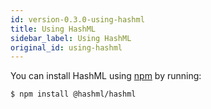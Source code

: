 ```yaml
---
id: version-0.3.0-using-hashml
title: Using HashML
sidebar_label: Using HashML
original_id: using-hashml
---
```


You can install HashML using [npm](https://www.npmjs.com/) by running:

```console
$ npm install @hashml/hashml
```

